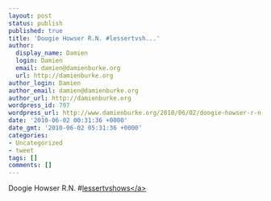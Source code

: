 ```yaml
---
layout: post
status: publish
published: true
title: 'Doogie Howser R.N. #lessertvsh...'
author:
  display_name: Damien
  login: Damien
  email: damien@damienburke.org
  url: http://damienburke.org
author_login: Damien
author_email: damien@damienburke.org
author_url: http://damienburke.org
wordpress_id: 707
wordpress_url: http://www.damienburke.org/2010/06/02/doogie-howser-r-n-lessertvsh/
date: '2010-06-02 00:31:36 +0000'
date_gmt: '2010-06-02 05:31:36 +0000'
categories:
- Uncategorized
- tweet
tags: []
comments: []
---
```

<p>Doogie Howser R.N. #<a href="http:&#47;&#47;search.twitter.com&#47;search?q=%23lessertvshows" class="aktt_hashtag">lessertvshows<&#47;a></p>
